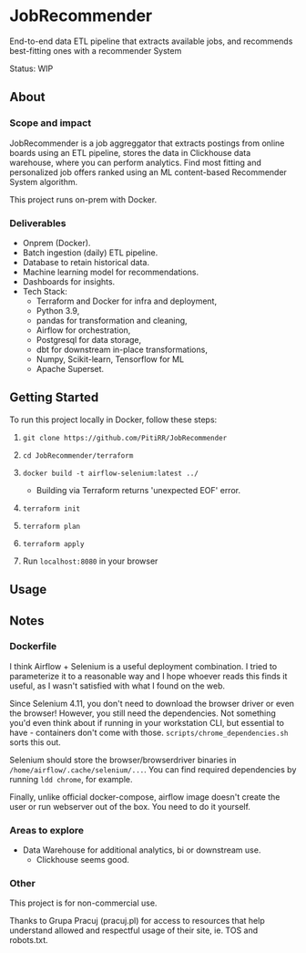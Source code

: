 # JobRecommender

End-to-end data ETL pipeline that extracts available jobs, and recommends best-fitting ones with a recommender System

Status: WIP

## About

### Scope and impact

JobRecommender is a job aggreggator that extracts postings from online boards using an ETL pipeline, stores the data in Clickhouse data warehouse, where you can perform analytics. Find most fitting and personalized job offers ranked using an ML content-based Recommender System algorithm. 

This project runs on-prem with Docker.

### Deliverables

- Onprem (Docker).
- Batch ingestion (daily) ETL pipeline.
- Database to retain historical data.
- Machine learning model for recommendations.
- Dashboards for insights.
- Tech Stack:
  - Terraform and Docker for infra and deployment,
  - Python 3.9,
  - pandas for transformation and cleaning,
  - Airflow for orchestration,
  - Postgresql for data storage,
  - dbt for downstream in-place transformations,
  - Numpy, Scikit-learn, Tensorflow for ML
  - Apache Superset.

## Getting Started

To run this project locally in Docker, follow these steps:

1. `git clone https://github.com/PitiRR/JobRecommender`

1. `cd JobRecommender/terraform`

1. `docker build -t airflow-selenium:latest ../`
   - Building via Terraform returns 'unexpected EOF' error.

1. `terraform init`

1. `terraform plan`

1. `terraform apply`

1. Run `localhost:8080` in your browser

## Usage

## Notes

### Dockerfile

I think Airflow + Selenium is a useful deployment combination. I tried to parameterize it to a reasonable way and I hope whoever reads this finds it useful, as I wasn't satisfied with what I found on the web.

Since Selenium 4.11, you don't need to download the browser driver or even the browser! However, you still need the dependencies. Not something you'd even think about if running in your workstation CLI, but essential to have - containers don't come with those. `scripts/chrome_dependencies.sh` sorts this out.

Selenium should store the browser/browserdriver binaries in `/home/airflow/.cache/selenium/...`. You can find required dependencies by running `ldd chrome`, for example.

Finally, unlike official docker-compose, airflow image doesn't create the user or run webserver out of the box. You need to do it yourself.

### Areas to explore

- Data Warehouse for additional analytics, bi or downstream use. 
  - Clickhouse seems good.

### Other

This project is for non-commercial use.

Thanks to Grupa Pracuj (pracuj.pl) for access to resources that help understand allowed and respectful usage of their site, ie. TOS and robots.txt.

